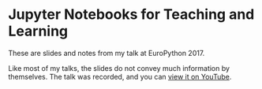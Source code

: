 # Jupyter Notebooks for Teaching and Learning

These are slides and notes from my talk at EuroPython 2017.

Like most of my talks, the slides do not convey much information by themselves.
The talk was recorded, and you can [view it on YouTube](https://www.youtube.com/watch?v=Zzt5Z_fZcW0&feature=youtu.be&t=2h56m15s).
